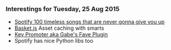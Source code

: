 ### Interestings for Tuesday, 25 Aug 2015

- [Spotify 100 timeless songs that are never gonna give you up](http://mashable.com/2015/01/18/classic-songs-spotify/)
- [Basket.js](http://addyosmani.github.io/basket.js/) Asset caching with smarts
- [Key Promoter aka Gabe's Fave Plugin](https://github.com/athiele/key-promoter-fork)
- Spotify has nice Python libs too
